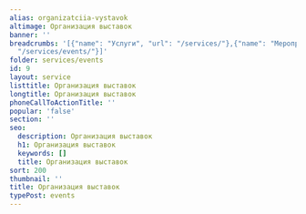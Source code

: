 ```yaml
---
alias: organizatciia-vystavok
altimage: Организация выставок
banner: ''
breadcrumbs: '[{"name": "Услуги", "url": "/services/"},{"name": "Мероприятия", "url":
  "/services/events/"}]'
folder: services/events
id: 9
layout: service
listtitle: Организация выставок
longtitle: Организация выставок
phoneCallToActionTitle: ''
popular: 'false'
section: ''
seo:
  description: Организация выставок
  h1: Организация выставок
  keywords: []
  title: Организация выставок
sort: 200
thumbnail: ''
title: Организация выставок
typePost: events
---
```

